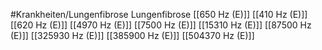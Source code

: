 #Krankheiten/Lungenfibrose
Lungenfibrose
[[650 Hz (E)]]
[[410 Hz (E)]]
[[620 Hz (E)]]
[[4970 Hz (E)]]
[[7500 Hz (E)]]
[[15310 Hz (E)]]
[[87500 Hz (E)]]
[[325930 Hz (E)]]
[[385900 Hz (E)]]
[[504370 Hz (E)]]